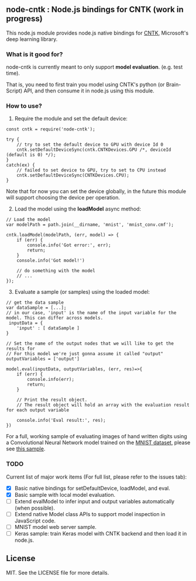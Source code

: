 ## node-cntk : Node.js bindings for CNTK (work in progress)

This node.js module provides node.js native bindings for <a href="">CNTK</a>, Microsoft's deep learning library.

### What is it good for?

node-cntk is currently meant to only support <b>model evaluation</b>. (e.g. test time).

That is, you need to first train you model using CNTK's python (or Brain-Script) API, and then consume it in node.js using this module.

### How to use?

1. Require the module and set the default device:

```
const cntk = require('node-cntk');

try {
    // try to set the default device to GPU with device Id 0
    cntk.setDefaultDeviceSync(cntk.CNTKDevices.GPU /*, deviceId (default is 0) */);
}
catch(ex) {
    // failed to set device to GPU, try to set to CPU instead
    cntk.setDefaultDeviceSync(CNTKDevices.CPU);
}
```

Note that for now you can set the device globally, in the future this module will support choosing the device per operation.

2. Load the model using the <b>loadModel</b> async method:

```
// Load the model 
var modelPath = path.join(__dirname, 'mnist', 'mnist_conv.cmf');

cntk.loadModel(modelPath, (err, model) => {
    if (err) {
        console.info('Got error:', err);
        return;
    }
    console.info('Got model!')

    // do something with the model
    // ...
});
```

3. Evaluate a sample (or samples) using the loaded model:

```
// get the data sample
var dataSample = [...];
// in our case, 'input' is the name of the input variable for the model. This can differ across models.
 inputData = {
    'input' : [ dataSample ]
}

// Set the name of the output nodes that we will like to get the results for
// For this model we're just gonna assume it called "output"
outputVariables = ['output']
    
model.eval(inputData, outputVariables, (err, res)=>{
    if (err) {
        console.info(err);
        return;
    }

    // Print the result object.
    // The result object will hold an array with the evaluation result for each output variable 
    
    console.info('Eval result:', res);
})
```

For a full, working sample of evaluating images of hand written digits using a Convolutional Neural Network model trained on the <a href="http://yann.lecun.com/exdb/mnist/">MNIST dataset</a>, please see <a href="https://github.com/nadavbar/node-cntk/blob/master/test/basic.js">this sample</a>.

### TODO

Current list of major work items (For full list, please refer to the issues tab):

- [x] Basic native bindings for setDefaultDevice, loadModel, and eval.
- [x] Basic sample with local model evaluation.
- [ ] Extend evalModel to infer input and output variables automatically (when possible).
- [ ] Extend native Model class APIs to support model inspection in JavaScript code.
- [ ] MNIST model web server sample.
- [ ] Keras sample: train Keras model with CNTK backend and then load it in node.js.

## License

MIT. See the LICENSE file for more details.

